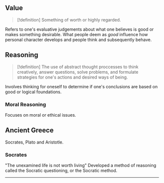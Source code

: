 ## Value
>[!definition]
>Something of worth or highly regarded.

Refers to one's evaluative judgements about what one believes is good or makes something desirable. 
What people deem as *good* influence how personal character develops and people think and subsequently behave. 
## Reasoning
>[!definition]
>The use of abstract thought proccesses to think creatively, answer questions, solve problems, and formulate strategies for one's actions and desired ways of being. 

Involves thinking for oneself to determine if one's conclusions are based on good or logical foundations. 
### Moral Reasoning
Focuses on moral or ethical issues. 
## Ancient Greece
Socrates, Plato and Aristotle.
### Socrates
"The unexamined life is not worth living"
Developed a method of reasoning called the Socratic questioning, or the Socratic method. 
****